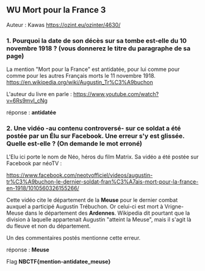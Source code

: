 ## WU Mort pour la France 3

Auteur : Kawas
<https://ozint.eu/ozinter/4630/>

### 1. Pourquoi la date de son décès sur sa tombe est-elle du 10 novembre 1918 ? (vous donnerez le titre du paragraphe de sa page)

La mention "Mort pour la France" est antidatée, pour lui comme pour comme pour les autres Français morts le 11 novembre 1918.
<https://en.wikipedia.org/wiki/Augustin_Tr%C3%A9buchon>

L'auteur du livre en parle :
<https://www.youtube.com/watch?v=6Rs9mvI_cNg>

réponse : **antidatée**


### 2. Une vidéo -au contenu controversé- sur ce soldat a été postée par un Élu sur Facebook. Une erreur s'y est glissée. Quelle est-elle ? (On demande le mot erroné)

L'Elu ici porte le nom de Néo, héros du film Matrix.
Sa vidéo a été postée sur Facebook par néoTV :

<https://www.facebook.com/neotvofficiel/videos/augustin-tr%C3%A9buchon-le-dernier-soldat-fran%C3%A7ais-mort-pour-la-france-en-1918/1010560326155266/>

Cette vidéo cite le département de la **Meuse** pour le dernier combat auxquel a participé Augustin Trébuchon. Or celui-ci est mort à Vrigne-Meuse dans le département des **Ardennes**. Wikipedia dit pourtant que la division à laquelle appartenait Augustin "atteint la Meuse", mais il s'agit là du fleuve et non du département.

Un des commentaires postés mentionne cette erreur.

réponse : **Meuse**

Flag **NBCTF{mention-antidatee_meuse}**
